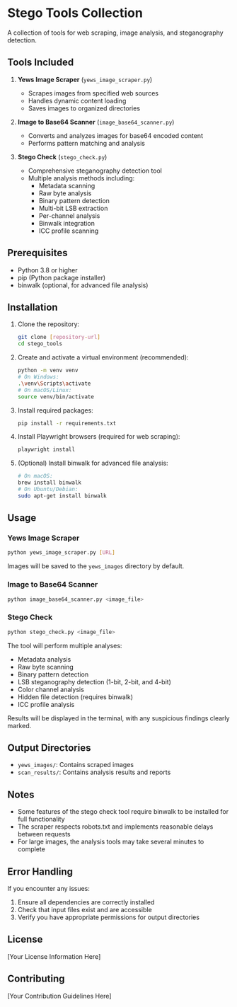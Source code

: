 # Stego Tools Collection

A collection of tools for web scraping, image analysis, and steganography detection.

## Tools Included

1. **Yews Image Scraper** (`yews_image_scraper.py`)
   - Scrapes images from specified web sources
   - Handles dynamic content loading
   - Saves images to organized directories

2. **Image to Base64 Scanner** (`image_base64_scanner.py`)
   - Converts and analyzes images for base64 encoded content
   - Performs pattern matching and analysis

3. **Stego Check** (`stego_check.py`)
   - Comprehensive steganography detection tool
   - Multiple analysis methods including:
     - Metadata scanning
     - Raw byte analysis
     - Binary pattern detection
     - Multi-bit LSB extraction
     - Per-channel analysis
     - Binwalk integration
     - ICC profile scanning

## Prerequisites

- Python 3.8 or higher
- pip (Python package installer)
- binwalk (optional, for advanced file analysis)

## Installation

1. Clone the repository:
   ```bash
   git clone [repository-url]
   cd stego_tools
   ```

2. Create and activate a virtual environment (recommended):
   ```bash
   python -m venv venv
   # On Windows:
   .\venv\Scripts\activate
   # On macOS/Linux:
   source venv/bin/activate
   ```

3. Install required packages:
   ```bash
   pip install -r requirements.txt
   ```

4. Install Playwright browsers (required for web scraping):
   ```bash
   playwright install
   ```

5. (Optional) Install binwalk for advanced file analysis:
   ```bash
   # On macOS:
   brew install binwalk
   # On Ubuntu/Debian:
   sudo apt-get install binwalk
   ```

## Usage

### Yews Image Scraper

```bash
python yews_image_scraper.py [URL]
```

Images will be saved to the `yews_images` directory by default.

### Image to Base64 Scanner

```bash
python image_base64_scanner.py <image_file>
```

### Stego Check

```bash
python stego_check.py <image_file>
```

The tool will perform multiple analyses:
- Metadata analysis
- Raw byte scanning
- Binary pattern detection
- LSB steganography detection (1-bit, 2-bit, and 4-bit)
- Color channel analysis
- Hidden file detection (requires binwalk)
- ICC profile analysis

Results will be displayed in the terminal, with any suspicious findings clearly marked.

## Output Directories

- `yews_images/`: Contains scraped images
- `scan_results/`: Contains analysis results and reports

## Notes

- Some features of the stego check tool require binwalk to be installed for full functionality
- The scraper respects robots.txt and implements reasonable delays between requests
- For large images, the analysis tools may take several minutes to complete

## Error Handling

If you encounter any issues:
1. Ensure all dependencies are correctly installed
2. Check that input files exist and are accessible
3. Verify you have appropriate permissions for output directories

## License

[Your License Information Here]

## Contributing

[Your Contribution Guidelines Here] 